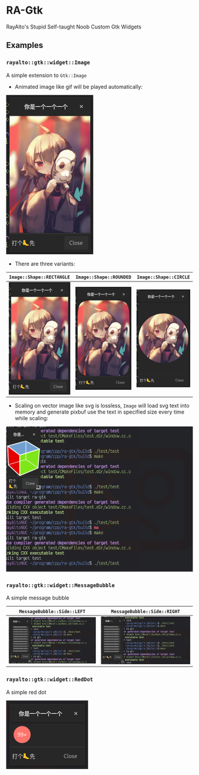 # RA-Gtk

RayAlto's Stupid Self-taught Noob Custom Gtk Widgets

## Examples

### `rayalto::gtk::widget::Image`

A simple extension to `Gtk::Image`

- Animated image like gif will be played automatically:

![gif in Image](./screenshot/image_gif_rectangle.gif "gif in Image")

- There are three variants:

| `Image::Shape::RECTANGLE`                                                  | `Image::Shape::ROUNDED`                                              | `Image::Shape::CIRCLE`                                            |
| -------------------------------------------------------------------------- | -------------------------------------------------------------------- | ----------------------------------------------------------------- |
| ![rectangle image](./screenshot/image_gif_rectangle.gif "rectangle image") | ![rounded image](./screenshot/image_gif_rounded.gif "rounded image") | ![circle image](./screenshot/image_gif_circle.gif "circle image") |

- Scaling on vector image like svg is lossless, `Image` will load svg text into memory and generate pixbuf use the text in specified size every time while scaling:

![scaling on vector image](./screenshot/image_svg_scale.gif "scaling on vector image")

### `rayalto::gtk::widget::MessageBubble`

A simple message bubble

| `MessageBubble::Side::LEFT`                                                                  | `MessageBubble::Side::RIGHT`                                                                    |
| -------------------------------------------------------------------------------------------- | ----------------------------------------------------------------------------------------------- |
| ![message bubble from left](./screenshot/message_bubble_left.gif "message bubble from left") | ![message bubble from right](./screenshot/message_bubble_right.gif "message bubble from right") |

### `rayalto::gtk::widget::RedDot`

A simple red dot

![red dot 99 plus](./screenshot/red_dot_99plus.png "red dot 99 plus")

